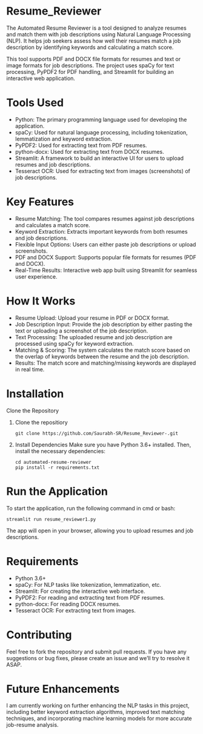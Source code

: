 # Resume_Reviewer

The Automated Resume Reviewer is a tool designed to analyze resumes and match them with job descriptions using Natural Language Processing (NLP). It helps job seekers assess how well their resumes match a job description by identifying keywords and calculating a match score.

This tool supports PDF and DOCX file formats for resumes and text or image formats for job descriptions. The project uses spaCy for text processing, PyPDF2 for PDF handling, and Streamlit for building an interactive web application.

# Tools Used
* Python: The primary programming language used for developing the application.
* spaCy: Used for natural language processing, including tokenization, lemmatization and keyword extraction.
* PyPDF2: Used for extracting text from PDF resumes.
* python-docx: Used for extracting text from DOCX resumes.
* Streamlit: A framework to build an interactive UI for users to upload resumes and job descriptions.
* Tesseract OCR: Used for extracting text from images (screenshots) of job descriptions.

# Key Features
* Resume Matching: The tool compares resumes against job descriptions and calculates a match score.
* Keyword Extraction: Extracts important keywords from both resumes and job descriptions.
* Flexible Input Options: Users can either paste job descriptions or upload screenshots.
* PDF and DOCX Support: Supports popular file formats for resumes (PDF and DOCX).
* Real-Time Results: Interactive web app built using Streamlit for seamless user experience.

# How It Works
* Resume Upload: Upload your resume in PDF or DOCX format.
* Job Description Input: Provide the job description by either pasting the text or uploading a screenshot of the job description.
* Text Processing: The uploaded resume and job description are processed using spaCy for keyword extraction.
* Matching & Scoring: The system calculates the match score based on the overlap of keywords between the resume and the job description.
* Results: The match score and matching/missing keywords are displayed in real time.

# Installation
  Clone the Repository
   1. Clone the repositiory

          git clone https://github.com/Saurabh-SR/Resume_Reviewer-.git

   2. Install Dependencies
      Make sure you have Python 3.6+ installed. Then, install the necessary dependencies:

          cd automated-resume-reviewer
          pip install -r requirements.txt

# Run the Application
  To start the application, run the following command in cmd or bash:
  
    streamlit run resume_reviewer1.py

  The app will open in your browser, allowing you to upload resumes and job descriptions.

# Requirements
* Python 3.6+
* spaCy: For NLP tasks like tokenization, lemmatization, etc.
* Streamlit: For creating the interactive web interface.
* PyPDF2: For reading and extracting text from PDF resumes.
* python-docx: For reading DOCX resumes.
* Tesseract OCR: For extracting text from images.

# Contributing
Feel free to fork the repository and submit pull requests. If you have any suggestions or bug fixes, please create an issue and we’ll try to resolve it ASAP.

# Future Enhancements
I am currently working on further enhancing the NLP tasks in this project, including better keyword extraction algorithms, improved text matching techniques, and incorporating machine learning models for more accurate job-resume analysis.





